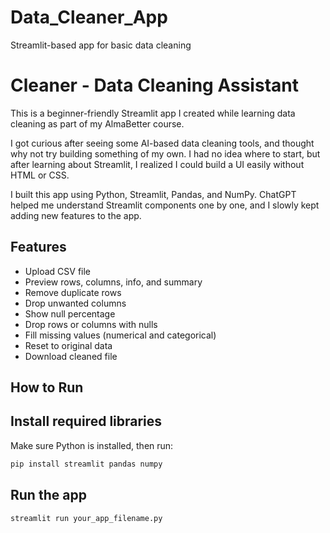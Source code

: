 # Data_Cleaner_App
Streamlit-based app for basic data cleaning

# Cleaner - Data Cleaning Assistant

This is a beginner-friendly Streamlit app I created while learning data cleaning as part of my AlmaBetter course.

I got curious after seeing some AI-based data cleaning tools, and thought why not try building something of my own. I had no idea where to start, but after learning about Streamlit, I realized I could build a UI easily without HTML or CSS.

I built this app using Python, Streamlit, Pandas, and NumPy. ChatGPT helped me understand Streamlit components one by one, and I slowly kept adding new features to the app.

## Features

- Upload CSV file
- Preview rows, columns, info, and summary
- Remove duplicate rows
- Drop unwanted columns
- Show null percentage
- Drop rows or columns with nulls
- Fill missing values (numerical and categorical)
- Reset to original data
- Download cleaned file

## How to Run

##  Install required libraries  
Make sure Python is installed, then run:

```bash
pip install streamlit pandas numpy
```

##  Run the app

```bash
streamlit run your_app_filename.py
```
